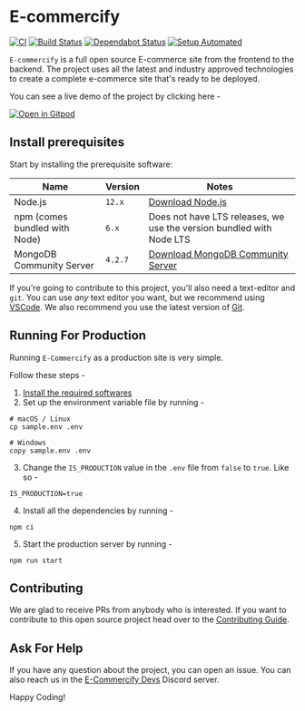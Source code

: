 # E-commercify

[![CI](https://github.com/Twaha-Rahman/e-commercify/workflows/CI/badge.svg)](https://github.com/Twaha-Rahman/e-commercify/actions?query=workflow%3ACI)
[![Build Status](https://travis-ci.com/Twaha-Rahman/e-commercify.svg?branch=master)](https://travis-ci.com/github/Twaha-Rahman/e-commercify)
[![Dependabot Status](https://api.dependabot.com/badges/status?host=github&repo=Twaha-Rahman/e-commercify)](https://dependabot.com)
[![Setup Automated](https://img.shields.io/badge/setup-automated-blue?logo=gitpod)](https://gitpod.io/from-referrer/)

`E-commercify` is a full open source E-commerce site from the frontend to the backend. The project uses all the latest
and industry approved technologies to create a complete e-commerce site that's ready to be deployed.

You can see a live demo of the project by clicking here -

[![Open in Gitpod](https://gitpod.io/button/open-in-gitpod.svg)](https://gitpod.io/#https://github.com/Twaha-Rahman/e-commercify)

## Install prerequisites

Start by installing the prerequisite software:

| Name                          | Version | Notes                                                                               |
| ----------------------------- | ------- | ----------------------------------------------------------------------------------- |
| Node.js                       | `12.x`  | [Download Node.js](http://nodejs.org)                                               |
| npm (comes bundled with Node) | `6.x`   | Does not have LTS releases, we use the version bundled with Node LTS                |
| MongoDB Community Server      | `4.2.7` | [Download MongoDB Community Server](https://www.mongodb.com/try/download/community) |

If you're going to contribute to this project, you'll also need a text-editor and `git`. You can use _any_ text editor you want, but we recommend using [VSCode](https://code.visualstudio.com/). We also recommend you use the latest version of [Git](https://git-scm.com/).

## Running For Production

Running `E-Commercify` as a production site is very simple.

Follow these steps -

1. [Install the required softwares](#install-prerequisites)
2. Set up the environment variable file by running -

```
# macOS / Linux
cp sample.env .env

# Windows
copy sample.env .env
```

3. Change the `IS_PRODUCTION` value in the `.env` file from `false` to `true`. Like so -

```
IS_PRODUCTION=true
```

4. Install all the dependencies by running -

```
npm ci
```

5. Start the production server by running -

```
npm run start
```

## Contributing

We are glad to receive PRs from anybody who is interested. If you want to contribute to this open source project
head over to the [Contributing Guide](CONTRIBUTING.md).

## Ask For Help

If you have any question about the project, you can open an issue. You can also reach us in the [E-Commercify Devs](https://discord.gg/gCgdu5s) Discord server.

Happy Coding!
